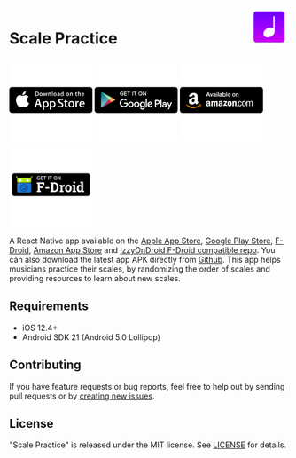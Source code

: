 <img align="right" src="android/app/src/main/res/mipmap-xxxhdpi/ic_launcher.png" width="70" alt="Scale Practice">

# Scale Practice

<a href="https://apps.apple.com/tt/app/scale-practice-randomizer/id1496727056"><img src="img/Apple.png" width="150" alt="Apple App Store Badge"></a>
<a href="https://play.google.com/store/apps/details?id=com.scalepractice"><img src="img/Google.png" width="150" alt="Google Play Store Badge"></a>
<a href="https://www.amazon.com/dp/B08X6RNHRK/ref=sr_1_2"><img src="img/Amazon.png" width="150" alt="Amazon App Store Badge"></a>
<a href="https://f-droid.org/packages/com.scalepractice/"><img src="img/Fdroid.png" width="150" alt="F-Droid App Store Badge"></a>

A React Native app available on the <a href="https://apps.apple.com/tt/app/scale-practice-randomizer/id1496727056">Apple App Store</a>, <a href="https://play.google.com/store/apps/details?id=com.scalepractice">Google Play Store</a>, <a href="https://f-droid.org/packages/com.scalepractice/">F-Droid</a>, <a href="https://www.amazon.com/dp/B08X6RNHRK/ref=sr_1_2">Amazon App Store</a> and <a href="https://apt.izzysoft.de/fdroid/index/apk/com.scalepractice">IzzyOnDroid F-Droid compatible repo</a>. You can also download the latest app APK directly from <a href="https://github.com/aburdiss/ScalePractice/releases/latest">Github</a>. This app helps musicians practice their scales, by randomizing the order of scales and providing resources to learn about new scales.

## Requirements

- iOS 12.4+
- Android SDK 21 (Android 5.0 Lollipop)

## Contributing

If you have feature requests or bug reports, feel free to help out by sending pull requests or by [creating new issues](https://github.com/aburdiss/ScalePractice/issues/new).

## License

"Scale Practice" is released under the MIT license. See [LICENSE](LICENSE) for details.
